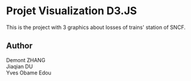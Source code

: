 # Projet Visualization D3.JS  
This is the project with 3 graphics about losses of trains' station of SNCF.
## Author  
Demont ZHANG  
Jiaqian DU  
Yves Obame Edou
